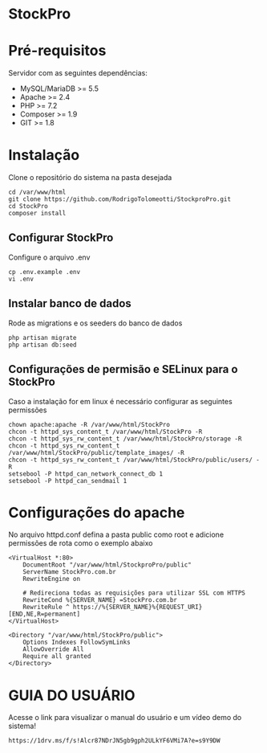 # StockPro

# Pré-requisitos
Servidor com as seguintes dependências:

* MySQL/MariaDB >= 5.5
* Apache >= 2.4
* PHP >= 7.2
* Composer >= 1.9
* GIT >= 1.8

# Instalação
Clone o repositório do sistema na pasta desejada
```
cd /var/www/html
git clone https://github.com/RodrigoTolomeotti/StockproPro.git
cd StockPro
composer install
```

##  Configurar StockPro
Configure o arquivo .env
```
cp .env.example .env
vi .env
```

##  Instalar banco de dados
Rode as migrations e os seeders do banco de dados
```
php artisan migrate
php artisan db:seed
```

## Configurações de permisão e SELinux para o StockPro
Caso a instalação for em linux é necessário configurar as seguintes permissões
```
chown apache:apache -R /var/www/html/StockPro
chcon -t httpd_sys_content_t /var/www/html/StockPro -R
chcon -t httpd_sys_rw_content_t /var/www/html/StockPro/storage -R
chcon -t httpd_sys_rw_content_t /var/www/html/StockPro/public/template_images/ -R
chcon -t httpd_sys_rw_content_t /var/www/html/StockPro/public/users/ -R
setsebool -P httpd_can_network_connect_db 1
setsebool -P httpd_can_sendmail 1
```

# Configurações do apache
No arquivo httpd.conf defina a pasta public como root e adicione permissões
de rota como o exemplo abaixo
```
<VirtualHost *:80>
    DocumentRoot "/var/www/html/StockproPro/public"
    ServerName StockPro.com.br
    RewriteEngine on

    # Redireciona todas as requisições para utilizar SSL com HTTPS
    RewriteCond %{SERVER_NAME} =StockPro.com.br
    RewriteRule ^ https://%{SERVER_NAME}%{REQUEST_URI} [END,NE,R=permanent]
</VirtualHost>

<Directory "/var/www/html/StockPro/public">
    Options Indexes FollowSymLinks
    AllowOverride All
    Require all granted
</Directory>
```

# GUIA DO USUÁRIO
Acesse o link para visualizar o manual do usuário e um vídeo demo do sistema!
```
https://1drv.ms/f/s!Alcr87NDrJN5gb9gph2ULkYF6VMi7A?e=s9Y9DW
```
